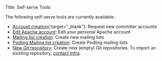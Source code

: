 Title: Self-serve Tools


The following self-serve tools are currently available:

- [Account creation](/self-serve/acreq){:target="_blank"}: Request new committer accounts
- [Edit Apache account](/self-serve/id): Edit your personal Apache account
- [Mailing list creation](/self-serve/mlreq): Create new mailing lists
- [Podling Mailing list creation](/self-serve/mlreq/mlreq/incubator): Create Podling mailing lists
- [New Git repository](/self-serve/reporeq): Create new (empty) Git repositories. To import an existing repository, [contact Infra](/contact.html).

